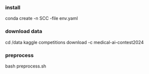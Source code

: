 

### install
conda create -n SCC -file env.yaml

### download data
cd /data
kaggle competitions download -c medical-ai-contest2024

### preprocess
bash preprocess.sh  

